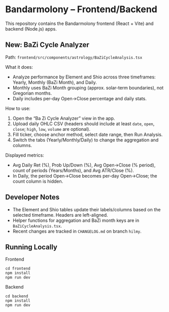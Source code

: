 # Bandarmolony – Frontend/Backend

This repository contains the Bandarmolony frontend (React + Vite) and backend (Node.js) apps.

## New: BaZi Cycle Analyzer

Path: `frontend/src/components/astrology/BaZiCycleAnalysis.tsx`

What it does:
- Analyze performance by Element and Shio across three timeframes: Yearly, Monthly (BaZi Month), and Daily.
- Monthly uses BaZi Month grouping (approx. solar-term boundaries), not Gregorian months.
- Daily includes per-day Open→Close percentage and daily stats.

How to use:
1) Open the “Ba Zi Cycle Analyzer” view in the app.
2) Upload daily OHLC CSV (headers should include at least `date`, `open`, `close`; `high`, `low`, `volume` are optional).
3) Fill ticker, choose anchor method, select date range, then Run Analysis.
4) Switch the tabs (Yearly/Monthly/Daily) to change the aggregation and columns.

Displayed metrics:
- Avg Daily Ret (%), Prob Up/Down (%), Avg Open→Close (% period), count of periods (Years/Months), and Avg ATR/Close (%).
- In Daily, the period Open→Close becomes per-day Open→Close; the count column is hidden.

## Developer Notes

- The Element and Shio tables update their labels/columns based on the selected timeframe. Headers are left-aligned.
- Helper functions for aggregation and BaZi month keys are in `BaZiCycleAnalysis.tsx`.
- Recent changes are tracked in `CHANGELOG.md` on branch `hilmy`.

## Running Locally

Frontend
```
cd frontend
npm install
npm run dev
```

Backend
```
cd backend
npm install
npm run dev
```

